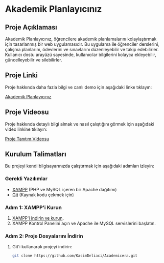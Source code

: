 # Akademik Planlayıcınız

## Proje Açıklaması

Akademik Planlayıcınız, öğrencilere akademik planlamalarını kolaylaştırmak için tasarlanmış bir web uygulamasıdır. Bu uygulama ile öğrenciler derslerini, çalışma planlarını, ödevlerini ve sınavlarını düzenleyebilir ve takip edebilirler. Kullanıcı dostu arayüzü sayesinde, kullanıcılar bilgilerini kolayca ekleyebilir, güncelleyebilir ve silebilirler.

## Proje Linki

Proje hakkında daha fazla bilgi ve canlı demo için aşağıdaki linke tıklayın:

[Akademik Planlayıcınız](http://95.130.171.20/~st21360859021)

## Proje Videosu

Proje hakkında detaylı bilgi almak ve nasıl çalıştığını görmek için aşağıdaki video linkine tıklayın:

[Proje Tanıtım Videosu](#)

## Kurulum Talimatları

Bu projeyi kendi bilgisayarınızda çalıştırmak için aşağıdaki adımları izleyin:

### Gerekli Yazılımlar

- [XAMPP](https://www.apachefriends.org/index.html) (PHP ve MySQL içeren bir Apache dağıtımı)
- [Git](https://git-scm.com/) (Kaynak kodu çekmek için)

### Adım 1: XAMPP'i Kurun

1. [XAMPP'i indirin ve kurun](https://www.apachefriends.org/index.html).
2. XAMPP Kontrol Panelini açın ve Apache ile MySQL servislerini başlatın.

### Adım 2: Proje Dosyalarını İndirin

1. Git'i kullanarak projeyi indirin:
   ```bash
   git clone https://github.com/KasimDeliaci/Academicera.git
